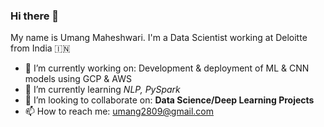 ### Hi there 👋

My name is Umang Maheshwari. I'm a Data Scientist working at Deloitte from India :india:

- 🔭 I’m currently working on: Development & deployment of ML & CNN models using GCP & AWS
- 🌱 I’m currently learning *NLP, PySpark*
- 👯 I’m looking to collaborate on: **Data Science/Deep Learning Projects**
- 📫 How to reach me: umang2809@gmail.com



